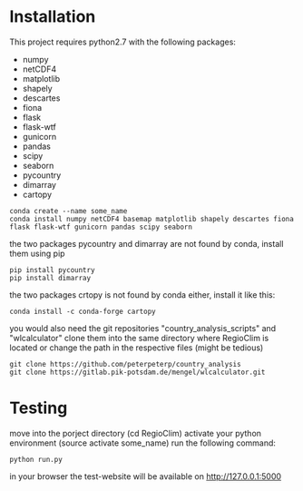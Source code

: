 

# Installation

This project requires python2.7 with the following packages:  
- numpy
- netCDF4
- matplotlib
- shapely
- descartes
- fiona
- flask
- flask-wtf
- gunicorn
- pandas
- scipy
- seaborn
- pycountry
- dimarray
- cartopy

```
conda create --name some_name
conda install numpy netCDF4 basemap matplotlib shapely descartes fiona flask flask-wtf gunicorn pandas scipy seaborn
```
the two packages pycountry and dimarray are not found by conda, install them using pip
```
pip install pycountry
pip install dimarray
```
the two packages crtopy is not found by conda either, install it like this:
```
conda install -c conda-forge cartopy
```
you would also need the git repositories "country_analysis_scripts" and "wlcalculator"
clone them into the same directory where RegioClim is located or change the path in the respective files (might be tedious)
```
git clone https://github.com/peterpeterp/country_analysis
git clone https://gitlab.pik-potsdam.de/mengel/wlcalculator.git
```

# Testing

move into the porject directory (cd RegioClim)
activate your python environment (source activate some_name)
run the following command:
```
python run.py
```
in your browser the test-website will be available on http://127.0.0.1:5000
